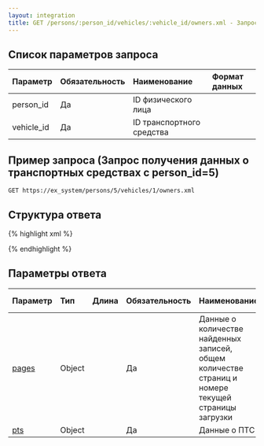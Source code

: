 ```yaml
---
layout: integration
title: GET /persons/:person_id/vehicles/:vehicle_id/owners.xml - Запрос получение данных о владельце транспортного средства
---
```


## Список параметров запроса

| Параметр | Обязательность | Наименование | Формат данных |
|:---------|:---------------|:-------------|:------------------------|
| person_id | Да | ID физического лица | |
| vehicle_id | Да | ID транспортного средства | |

## Пример запроса (Запрос получения данных о транспортных средствах с person_id=5)

`GET https://ex_system/persons/5/vehicles/1/owners.xml`

## Структура ответа

{% highlight xml %}
<?xml version="1.0"?>
<vehicles>
  <pages>
    <!-- Структура объекта 'pages' -->
  </pages>
  <pts>
    <!-- Структура объекта 'ПТС' -->
  </pts>
  <pts>
    <!-- Структура объекта 'ПТС' -->
  </pts>
</vehicles>
{% endhighlight %}

## Параметры ответа

| Параметр | Тип | Длина | Обязательность | Наименование | Формат данных |
|:---------|:----|:------|:---------------|:-------------|:--------------|
| [pages]({{site.baseurl}}/integration/models/pages.html) | Object | | Да | Данные о количестве найденных записей, общем количестве страниц и номере текущей страницы загрузки | |
| [pts]({{site.baseurl}}/integration/models/pts.html) | Object | | Да | Данные о ПТС | |
